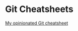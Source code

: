 # Git Cheatsheets

[My opinionated Git cheatsheet](https://www.bennadel.com/blog/3587-my-opinionated-git-cheat-sheet.htm#blog-post)
